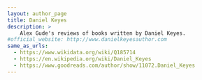```yaml
---
layout: author_page
title: Daniel Keyes
description: >
    Alex Gude's reviews of books written by Daniel Keyes.
#official_website: http://www.danielkeyesauthor.com
same_as_urls:
  - https://www.wikidata.org/wiki/Q185714
  - https://en.wikipedia.org/wiki/Daniel_Keyes
  - https://www.goodreads.com/author/show/11072.Daniel_Keyes
---
```

